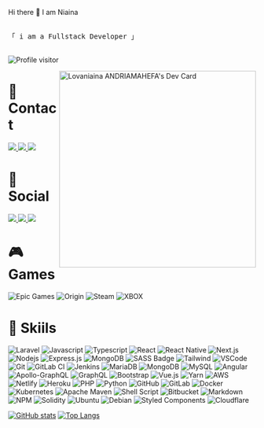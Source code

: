Hi there 👋 I am Niaina

<p> 
  <samp>
    <br>
    「 i am a Fullstack Developer 」
    <br>
    <br>
  </samp>
</p

<a href="https://komarev.com/ghpvc/?username=niainamahefa">
  <img 
    src="https://komarev.com/ghpvc/?username=niainamahefa&label=Visitors&color=0e75b6&style=for-the-badge" 
    alt="Profile visitor" 
  />
</a>

<a href="https://app.daily.dev/niaina"><img align="right"  src="https://api.daily.dev/devcards/2ff3ac13b0e849fd9d031fbd88af9d7a.png?r=2yx" width="400" alt="Lovaniaina ANDRIAMAHEFA's Dev Card"/></a>

<h1>📱 Contact</h1>

<a href="mailto:niaina@tuta.io">
<img src="https://img.shields.io/badge/Tutanota-840010?style=for-the-badge&logo=Tutanota&logoColor=white">
</a>
<a href="mailto:niainaandria5@gmail.com">
<img src="https://img.shields.io/badge/Gmail-D14836?style=for-the-badge&logo=gmail&logoColor=white">
</a>
<a href="tel:+261 34 37 553 73">
<img src="https://img.shields.io/badge/WhatsApp-25D366?style=for-the-badge&logo=whatsapp&logoColor=white">
</a>

<h1>👨 Social</h1>

<a href="https://www.linkedin.com/in/niaina-mahefa/">
<img src="https://img.shields.io/badge/LinkedIn-0077B5?style=for-the-badge&logo=linkedin&logoColor=white"/>
</a>
<a href="https://gitlab.com/niainamahefa/">
<img src="https://img.shields.io/badge/GitLab-330F63?style=for-the-badge&logo=gitlab&logoColor=white"/>
</a>
<a href="https://github.com/niainamahefa">
<img src="https://img.shields.io/badge/GitHub-100000?style=for-the-badge&logo=github&logoColor=white"/>
</a>

<h1>🎮 Games</h1>

![Epic Games](https://img.shields.io/badge/Epic%20Games-313131?style=for-the-badge&logo=Epic%20Games&logoColor=white)
![Origin](https://img.shields.io/badge/Origin-148EFF?style=for-the-badge&logo=origin&logoColor=white)
![Steam](https://img.shields.io/badge/Steam-000000?style=for-the-badge&logo=steam&logoColor=white)
![XBOX](https://img.shields.io/badge/Xbox-107C10?style=for-the-badge&logo=xbox&logoColor=white)

<h1>🚀 Skiils</h1>

![Laravel](https://img.shields.io/badge/laravel-%23FF2D20.svg?style=for-the-badge&logo=laravel&logoColor=white)
![Javascript](https://img.shields.io/badge/Javascript-F0DB4F?style=for-the-badge&labelColor=black&logo=javascript&logoColor=F0DB4F)
![Typescript](https://img.shields.io/badge/Typescript-007acc?style=for-the-badge&labelColor=black&logo=typescript&logoColor=007acc)
![React](https://img.shields.io/badge/-React-61DBFB?style=for-the-badge&labelColor=black&logo=react&logoColor=61DBFB)
![React Native](https://img.shields.io/badge/React_Native-20232A?style=for-the-badge&logo=react&logoColor=61DAFB)
![Next.js](https://img.shields.io/badge/next.js-000000?style=for-the-badge&logo=nextdotjs&logoColor=white)
![Nodejs](https://img.shields.io/badge/Nodejs-3C873A?style=for-the-badge&labelColor=black&logo=node.js&logoColor=3C873A)
![Express.js](https://img.shields.io/badge/Express.js-000000?style=for-the-badge&logo=express&logoColor=white)
![MongoDB](https://img.shields.io/badge/MongoDB-4EA94B?style=for-the-badge&logo=mongodb&logoColor=white)
![SASS Badge](https://img.shields.io/badge/Sass-CC6699?style=for-the-badge&logo=sass&logoColor=white)
![Tailwind](https://img.shields.io/badge/Tailwind_CSS-092749?style=for-the-badge&logo=tailwindcss&logoColor=06B6D4&labelColor=000000)
![VSCode](https://img.shields.io/badge/Visual_Studio-0078d7?style=for-the-badge&logo=visual%20studio&logoColor=white)
![Git](https://img.shields.io/badge/Git-F05032?style=for-the-badge&logo=git&logoColor=white)
![GitLab CI](https://img.shields.io/badge/gitlab%20ci-%23181717.svg?style=for-the-badge&logo=gitlab&logoColor=white)
![Jenkins](https://img.shields.io/badge/jenkins-%232C5263.svg?style=for-the-badge&logo=jenkins&logoColor=white)
![MariaDB](https://img.shields.io/badge/MariaDB-003545?style=for-the-badge&logo=mariadb&logoColor=white)
![MongoDB](https://img.shields.io/badge/MongoDB-%234ea94b.svg?style=for-the-badge&logo=mongodb&logoColor=white)
![MySQL](https://img.shields.io/badge/mysql-%2300f.svg?style=for-the-badge&logo=mysql&logoColor=white)
![Angular](https://img.shields.io/badge/angular-%23DD0031.svg?style=for-the-badge&logo=angular&logoColor=white)
![Apollo-GraphQL](https://img.shields.io/badge/-ApolloGraphQL-311C87?style=for-the-badge&logo=apollo-graphql)
![GraphQL](https://img.shields.io/badge/-GraphQL-E10098?style=for-the-badge&logo=graphql&logoColor=white)
![Bootstrap](https://img.shields.io/badge/Bootstrap-563D7C?style=for-the-badge&logo=bootstrap&logoColor=white)
![Vue.js](https://img.shields.io/badge/vuejs-%2335495e.svg?style=for-the-badge&logo=vuedotjs&logoColor=%234FC08D)
![Yarn](https://img.shields.io/badge/yarn-%232C8EBB.svg?style=for-the-badge&logo=yarn&logoColor=white)
![AWS](https://img.shields.io/badge/AWS-%23FF9900.svg?style=for-the-badge&logo=amazon-aws&logoColor=white)
![Netlify](https://img.shields.io/badge/netlify-%23000000.svg?style=for-the-badge&logo=netlify&logoColor=#00C7B7)
![Heroku](https://img.shields.io/badge/heroku-%23430098.svg?style=for-the-badge&logo=heroku&logoColor=white)
![PHP](https://img.shields.io/badge/php-%23777BB4.svg?style=for-the-badge&logo=php&logoColor=white)
![Python](https://img.shields.io/badge/python-3670A0?style=for-the-badge&logo=python&logoColor=ffdd54)
![GitHub](https://img.shields.io/badge/GitHub-181717?style=for-the-badge&logo=github&logoColor=white)
![GitLab](https://img.shields.io/badge/gitlab-%23181717.svg?style=for-the-badge&logo=gitlab&logoColor=white)
![Docker](https://img.shields.io/badge/docker-%230db7ed.svg?style=for-the-badge&logo=docker&logoColor=white)
![Kubernetes](https://img.shields.io/badge/kubernetes-%23326ce5.svg?style=for-the-badge&logo=kubernetes&logoColor=white)
![Apache Maven](https://img.shields.io/badge/Apache%20Maven-C71A36?style=for-the-badge&logo=Apache%20Maven&logoColor=white)
![Shell Script](https://img.shields.io/badge/shell_script-%23121011.svg?style=for-the-badge&logo=gnu-bash&logoColor=white)
![Bitbucket](https://img.shields.io/badge/bitbucket-%230047B3.svg?style=for-the-badge&logo=bitbucket&logoColor=white)
![Markdown](https://img.shields.io/badge/markdown-%23000000.svg?style=for-the-badge&logo=markdown&logoColor=white)
![NPM](https://img.shields.io/badge/NPM-%23000000.svg?style=for-the-badge&logo=npm&logoColor=white)
![Solidity](https://img.shields.io/badge/Solidity-%23363636.svg?style=for-the-badge&logo=solidity&logoColor=white)
![Ubuntu](https://img.shields.io/badge/Ubuntu-E95420?style=for-the-badge&logo=ubuntu&logoColor=white)
![Debian](https://img.shields.io/badge/Debian-D70A53?style=for-the-badge&logo=debian&logoColor=white)
![Styled Components](https://img.shields.io/badge/styled--components-DB7093?style=for-the-badge&logo=styled-components&logoColor=white)
![Cloudflare](https://img.shields.io/badge/Cloudflare-F38020?style=for-the-badge&logo=cloudflare&logoColor=fff)

[![GitHub stats](https://github-readme-stats.vercel.app/api/?username=niainamahefa&layout=compact&show_icons=true&count_private=true&theme=react&border_color=7F3FBF&bg_color=0D1117&title_color=FFF&icon_color=F8D866)](https://github.com/niainamahefa) [![Top Langs](https://github-readme-stats.vercel.app/api/top-langs/?username=niainamahefa&layout=compact&show_icons=true&count_private=true&theme=react&border_color=7F3FBF&bg_color=0D1117&title_color=FFF&icon_color=F8D866)](https://github.com/niainamahefa)
